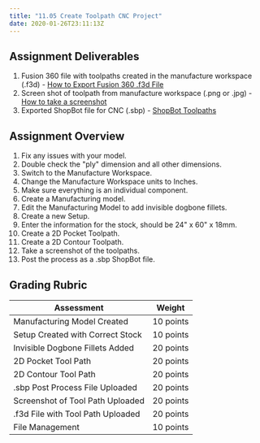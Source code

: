 ```yaml
---
title: "11.05 Create Toolpath CNC Project"
date: 2020-01-26T23:11:13Z
---
```


## Assignment Deliverables

1. Fusion 360 file with toolpaths created in the manufacture workspace (.f3d) - [How to Export Fusion 360 .f3d File](../../../../3d-modeling/fusion-360/fusion-360-export-f3d-file.md)
2. Screen shot of toolpath from manufacture workspace (.png or .jpg) - [How to take a screenshot](../../../../software/how-to-take-a-screenshot.md)
3. Exported ShopBot file for CNC (.sbp) - [ShopBot Toolpaths](../../../../digital-fabrication/cnc/shopbot-toolpaths-fusion-360.md)

## Assignment Overview

1. Fix any issues with your model.
2. Double check the "ply" dimension and all other dimensions.
3. Switch to the Manufacture Workspace.
4. Change the Manufacture Workspace units to Inches.
5. Make sure everything is an individual component.
6. Create a Manufacturing model.
7. Edit the Manufacturing Model to add invisible dogbone fillets.
8. Create a new Setup.
9. Enter the information for the stock, should be 24" x 60" x 18mm.
10. Create a 2D Pocket Toolpath.
11. Create a 2D Contour Toolpath.
12. Take a screenshot of the toolpaths.
13. Post the process as a .sbp ShopBot file.

## Grading Rubric

<div class="responsive-table-markdown">

| Assessment                        | Weight    |
| --------------------------------- | --------- |
| Manufacturing Model Created       | 10 points |
| Setup Created with Correct Stock  | 10 points |
| Invisible Dogbone Fillets Added   | 20 points |
| 2D Pocket Tool Path               | 20 points |
| 2D Contour Tool Path              | 20 points |
| .sbp Post Process File Uploaded   | 20 points |
| Screenshot of Tool Path Uploaded  | 20 points |
| .f3d File with Tool Path Uploaded | 20 points |
| File Management                   | 10 points |

</div>
